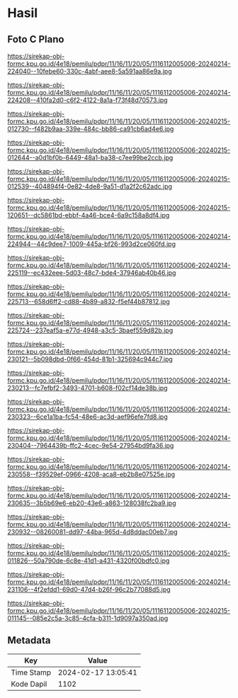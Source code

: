 # Hasil

## Foto C Plano

https://sirekap-obj-formc.kpu.go.id/4e18/pemilu/pdpr/11/16/11/20/05/1116112005006-20240214-224040--10febe60-330c-4abf-aee8-5a591aa86e9a.jpg

https://sirekap-obj-formc.kpu.go.id/4e18/pemilu/pdpr/11/16/11/20/05/1116112005006-20240214-224208--410fa2d0-c6f2-4122-8a1a-f73f48d70573.jpg

https://sirekap-obj-formc.kpu.go.id/4e18/pemilu/pdpr/11/16/11/20/05/1116112005006-20240215-012730--f482b9aa-339e-484c-bb86-ca91cb6ad4e6.jpg

https://sirekap-obj-formc.kpu.go.id/4e18/pemilu/pdpr/11/16/11/20/05/1116112005006-20240215-012644--a0d1bf0b-6449-48a1-ba38-c7ee99be2ccb.jpg

https://sirekap-obj-formc.kpu.go.id/4e18/pemilu/pdpr/11/16/11/20/05/1116112005006-20240215-012539--404894f4-0e82-4de8-9a51-d1a2f2c62adc.jpg

https://sirekap-obj-formc.kpu.go.id/4e18/pemilu/pdpr/11/16/11/20/05/1116112005006-20240215-120651--dc5861bd-ebbf-4a46-bce4-6a9c158a8df4.jpg

https://sirekap-obj-formc.kpu.go.id/4e18/pemilu/pdpr/11/16/11/20/05/1116112005006-20240214-224944--44c9dee7-1009-445a-bf26-993d2ce060fd.jpg

https://sirekap-obj-formc.kpu.go.id/4e18/pemilu/pdpr/11/16/11/20/05/1116112005006-20240214-225119--ec432eee-5d03-48c7-bde4-37946ab40b46.jpg

https://sirekap-obj-formc.kpu.go.id/4e18/pemilu/pdpr/11/16/11/20/05/1116112005006-20240214-225713--658d6ff2-cd88-4b89-a832-f5ef44b87812.jpg

https://sirekap-obj-formc.kpu.go.id/4e18/pemilu/pdpr/11/16/11/20/05/1116112005006-20240214-225724--237eaf5a-e77d-4948-a3c5-3baef559d82b.jpg

https://sirekap-obj-formc.kpu.go.id/4e18/pemilu/pdpr/11/16/11/20/05/1116112005006-20240214-230121--5b098dbd-0f66-454d-81b1-325694c944c7.jpg

https://sirekap-obj-formc.kpu.go.id/4e18/pemilu/pdpr/11/16/11/20/05/1116112005006-20240214-230213--fc7efbf2-3493-4701-b608-f02cf14de38b.jpg

https://sirekap-obj-formc.kpu.go.id/4e18/pemilu/pdpr/11/16/11/20/05/1116112005006-20240214-230323--6ce1a1ba-fc54-48e6-ac3d-aef96efe7fd8.jpg

https://sirekap-obj-formc.kpu.go.id/4e18/pemilu/pdpr/11/16/11/20/05/1116112005006-20240214-230404--7964439b-ffc2-4cec-9e54-27954bd9fa36.jpg

https://sirekap-obj-formc.kpu.go.id/4e18/pemilu/pdpr/11/16/11/20/05/1116112005006-20240214-230558--f39529ef-0966-4208-aca8-eb2b8e07525e.jpg

https://sirekap-obj-formc.kpu.go.id/4e18/pemilu/pdpr/11/16/11/20/05/1116112005006-20240214-230635--3b5b69e6-eb20-43e6-a863-128038fc2ba9.jpg

https://sirekap-obj-formc.kpu.go.id/4e18/pemilu/pdpr/11/16/11/20/05/1116112005006-20240214-230932--08260081-dd97-44ba-965d-4d8ddac00eb7.jpg

https://sirekap-obj-formc.kpu.go.id/4e18/pemilu/pdpr/11/16/11/20/05/1116112005006-20240215-011826--50a790de-6c8e-41d1-a431-4320f00bdfc0.jpg

https://sirekap-obj-formc.kpu.go.id/4e18/pemilu/pdpr/11/16/11/20/05/1116112005006-20240214-231106--4f2efdd1-69d0-47d4-b26f-96c2b77088d5.jpg

https://sirekap-obj-formc.kpu.go.id/4e18/pemilu/pdpr/11/16/11/20/05/1116112005006-20240215-011145--085e2c5a-3c85-4cfa-b311-1d9097a350ad.jpg


## Metadata

| Key        | Value               |
| ---------- | ------------------- |
| Time Stamp | 2024-02-17 13:05:41 |
| Kode Dapil | 1102                |



